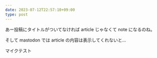 ```yaml
---
date: 2023-07-12T22:57:10+09:00
type: post
---
```


あー投稿にタイトルがついてなければ article じゃなくて note になるのね。

そして mastodon では article の内容は表示してくれないと...

マイクテスト

